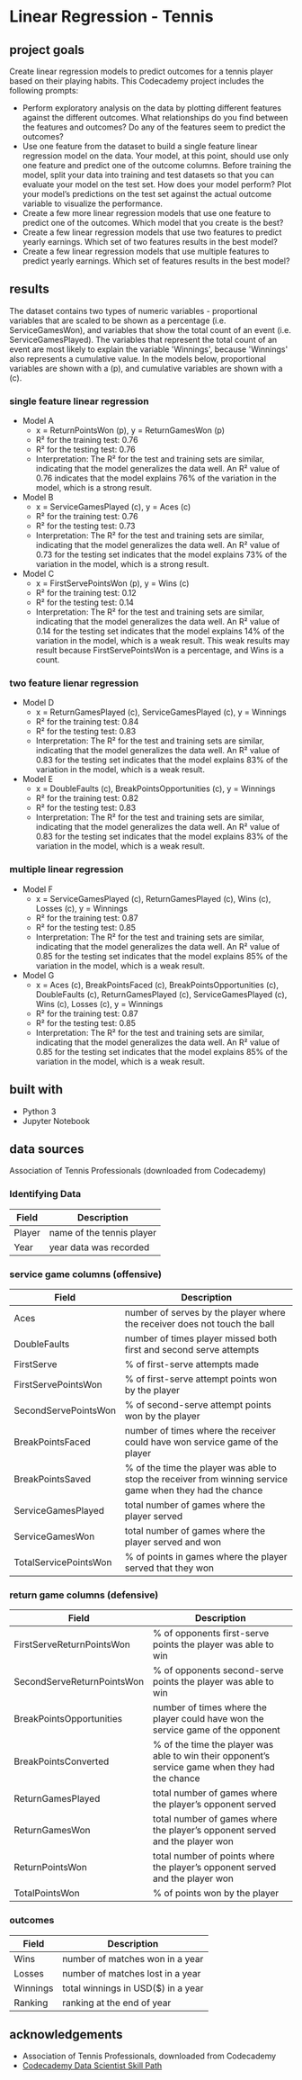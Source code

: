 # Linear Regression - Tennis
## project goals
Create linear regression models to predict outcomes for a tennis player based on their playing habits. This Codecademy project includes the following prompts:
* Perform exploratory analysis on the data by plotting different features against the different outcomes. What relationships do you find between the features and outcomes? Do any of the features seem to predict the outcomes?
* Use one feature from the dataset to build a single feature linear regression model on the data. Your model, at this point, should use only one feature and predict one of the outcome columns. Before training the model, split your data into training and test datasets so that you can evaluate your model on the test set. How does your model perform? Plot your model’s predictions on the test set against the actual outcome variable to visualize the performance.
* Create a few more linear regression models that use one feature to predict one of the outcomes. Which model that you create is the best?
* Create a few linear regression models that use two features to predict yearly earnings. Which set of two features results in the best model?
* Create a few linear regression models that use multiple features to predict yearly earnings. Which set of features results in the best model?

## results
The dataset contains two types of numeric variables - proportional variables that are scaled to be shown as a percentage (i.e. ServiceGamesWon), and variables that show the total count of an event (i.e. ServiceGamesPlayed). The variables that represent the total count of an event are most likely to explain the variable 'Winnings', because 'Winnings' also represents a cumulative value. In the models below, proportional variables are shown with a (p), and cumulative variables are shown with a (c).

### single feature linear regression
* Model A
  * x = ReturnPointsWon (p), y = ReturnGamesWon (p)
  * R² for the training test: 0.76
  * R² for the testing test: 0.76
  * Interpretation: The R² for the test and training sets are similar, indicating that the model generalizes the data well. An R² value of 0.76 indicates that the model explains 76% of the variation in the model, which is a strong result.
* Model B
  * x = ServiceGamesPlayed (c), y = Aces (c)
  * R² for the training test: 0.76
  * R² for the testing test: 0.73
  * Interpretation: The R² for the test and training sets are similar, indicating that the model generalizes the data well. An R² value of 0.73 for the testing set indicates that the model explains 73% of the variation in the model, which is a strong result.
* Model C
  * x = FirstServePointsWon (p), y = Wins (c)
  * R² for the training test: 0.12
  * R² for the testing test: 0.14
  * Interpretation: The R² for the test and training sets are similar, indicating that the model generalizes the data well. An R² value of 0.14 for the testing set indicates that the model explains 14% of the variation in the model, which is a weak result. This weak results may result because FirstServePointsWon is a percentage, and Wins is a count.
### two feature lienar regression
* Model D
  * x = ReturnGamesPlayed (c), ServiceGamesPlayed (c), y = Winnings
  * R² for the training test: 0.84
  * R² for the testing test: 0.83
  * Interpretation: The R² for the test and training sets are similar, indicating that the model generalizes the data well. An R² value of 0.83 for the testing set indicates that the model explains 83% of the variation in the model, which is a weak result.
* Model E
  * x = DoubleFaults (c), BreakPointsOpportunities (c), y = Winnings  
  * R² for the training test: 0.82
  * R² for the testing test: 0.83
  * Interpretation: The R² for the test and training sets are similar, indicating that the model generalizes the data well. An R² value of 0.83 for the testing set indicates that the model explains 83% of the variation in the model, which is a weak result.
### multiple linear regression 
* Model F
  * x = ServiceGamesPlayed (c), ReturnGamesPlayed (c), Wins (c), Losses (c), y = Winnings
  * R² for the training test: 0.87
  * R² for the testing test: 0.85
  * Interpretation: The R² for the test and training sets are similar, indicating that the model generalizes the data well. An R² value of 0.85 for the testing set indicates that the model explains 85% of the variation in the model, which is a weak result.
* Model G
  * x = Aces (c), BreakPointsFaced (c), BreakPointsOpportunities (c), DoubleFaults (c), ReturnGamesPlayed (c), ServiceGamesPlayed (c), Wins (c), Losses (c), y = Winnings
  * R² for the training test: 0.87
  * R² for the testing test: 0.85
  * Interpretation: The R² for the test and training sets are similar, indicating that the model generalizes the data well. An R² value of 0.85 for the testing set indicates that the model explains 85% of the variation in the model, which is a weak result.

## built with
* Python 3
* Jupyter Notebook

## data sources
Association of Tennis Professionals (downloaded from Codecademy)

### Identifying Data
Field | Description
------------ | -------------
Player | name of the tennis player
Year | year data was recorded

### service game columns (offensive)
Field | Description
------------ | -------------
Aces | number of serves by the player where the receiver does not touch the ball
DoubleFaults | number of times player missed both first and second serve attempts
FirstServe | % of first-serve attempts made
FirstServePointsWon | % of first-serve attempt points won by the player
SecondServePointsWon | % of second-serve attempt points won by the player
BreakPointsFaced | number of times where the receiver could have won service game of the player
BreakPointsSaved | % of the time the player was able to stop the receiver from winning service game when they had the chance
ServiceGamesPlayed | total number of games where the player served
ServiceGamesWon | total number of games where the player served and won
TotalServicePointsWon | % of points in games where the player served that they won

### return game columns (defensive)
Field | Description
------------ | -------------
FirstServeReturnPointsWon | % of opponents first-serve points the player was able to win
SecondServeReturnPointsWon | % of opponents second-serve points the player was able to win
BreakPointsOpportunities | number of times where the player could have won the service game of the opponent
BreakPointsConverted | % of the time the player was able to win their opponent’s service game when they had the chance
ReturnGamesPlayed | total number of games where the player’s opponent served
ReturnGamesWon | total number of games where the player’s opponent served and the player won
ReturnPointsWon | total number of points where the player’s opponent served and the player won
TotalPointsWon | % of points won by the player

### outcomes
Field | Description
------------ | -------------
Wins| number of matches won in a year
Losses| number of matches lost in a year
Winnings| total winnings in USD($) in a year
Ranking| ranking at the end of year

## acknowledgements
* Association of Tennis Professionals, downloaded from Codecademy
* [Codecademy Data Scientist Skill Path](https://www.codecademy.com/learn)
